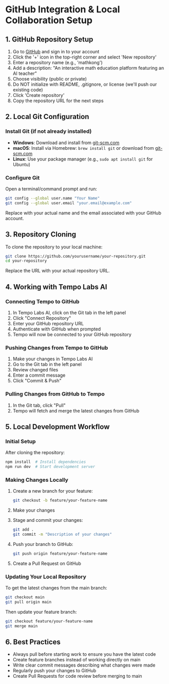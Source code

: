 # GitHub Integration & Local Collaboration Setup

## 1. GitHub Repository Setup

1. Go to [GitHub](https://github.com) and sign in to your account
2. Click the '+' icon in the top-right corner and select 'New repository'
3. Enter a repository name (e.g., 'mathkong')
4. Add a description: "An interactive math education platform featuring an AI teacher"
5. Choose visibility (public or private)
6. Do NOT initialize with README, .gitignore, or license (we'll push our existing code)
7. Click 'Create repository'
8. Copy the repository URL for the next steps

## 2. Local Git Configuration

### Install Git (if not already installed)

- **Windows**: Download and install from [git-scm.com](https://git-scm.com/download/win)
- **macOS**: Install via Homebrew: `brew install git` or download from [git-scm.com](https://git-scm.com/download/mac)
- **Linux**: Use your package manager (e.g., `sudo apt install git` for Ubuntu)

### Configure Git

Open a terminal/command prompt and run:

```bash
git config --global user.name "Your Name"
git config --global user.email "your.email@example.com"
```

Replace with your actual name and the email associated with your GitHub account.

## 3. Repository Cloning

To clone the repository to your local machine:

```bash
git clone https://github.com/yourusername/your-repository.git
cd your-repository
```

Replace the URL with your actual repository URL.

## 4. Working with Tempo Labs AI

### Connecting Tempo to GitHub

1. In Tempo Labs AI, click on the Git tab in the left panel
2. Click "Connect Repository"
3. Enter your GitHub repository URL
4. Authenticate with GitHub when prompted
5. Tempo will now be connected to your GitHub repository

### Pushing Changes from Tempo to GitHub

1. Make your changes in Tempo Labs AI
2. Go to the Git tab in the left panel
3. Review changed files
4. Enter a commit message
5. Click "Commit & Push"

### Pulling Changes from GitHub to Tempo

1. In the Git tab, click "Pull"
2. Tempo will fetch and merge the latest changes from GitHub

## 5. Local Development Workflow

### Initial Setup

After cloning the repository:

```bash
npm install  # Install dependencies
npm run dev  # Start development server
```

### Making Changes Locally

1. Create a new branch for your feature:
   ```bash
   git checkout -b feature/your-feature-name
   ```

2. Make your changes

3. Stage and commit your changes:
   ```bash
   git add .
   git commit -m "Description of your changes"
   ```

4. Push your branch to GitHub:
   ```bash
   git push origin feature/your-feature-name
   ```

5. Create a Pull Request on GitHub

### Updating Your Local Repository

To get the latest changes from the main branch:

```bash
git checkout main
git pull origin main
```

Then update your feature branch:

```bash
git checkout feature/your-feature-name
git merge main
```

## 6. Best Practices

- Always pull before starting work to ensure you have the latest code
- Create feature branches instead of working directly on main
- Write clear commit messages describing what changes were made
- Regularly push your changes to GitHub
- Create Pull Requests for code review before merging to main
